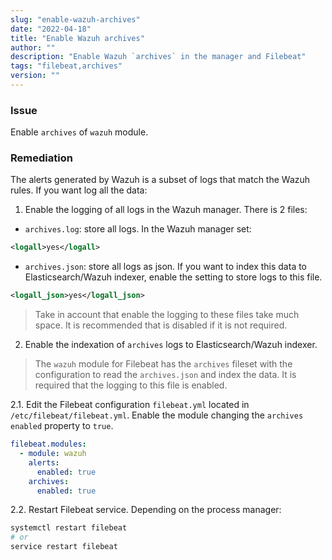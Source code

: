 ```yaml
---
slug: "enable-wazuh-archives"
date: "2022-04-18"
title: "Enable Wazuh archives"
author: ""
description: "Enable Wazuh `archives` in the manager and Filebeat"
tags: "filebeat,archives"
version: ""
---
```


### Issue

Enable `archives` of `wazuh` module.

### Remediation

The alerts generated by Wazuh is a subset of logs that match the Wazuh rules. If you want log all the data:

1. Enable the logging of all logs in the Wazuh manager.
There is 2 files:
- `archives.log`: store all logs. In the Wazuh manager set:
```xml
<logall>yes</logall>
```

- `archives.json`: store all logs as json. If you want to index this data to Elasticsearch/Wazuh indexer, enable the setting to store logs to this file.
```xml
<logall_json>yes</logall_json>
```

> Take in account that enable the logging to these files take much space. It is recommended that is disabled if it is not required.

2. Enable the indexation of `archives` logs to Elasticsearch/Wazuh indexer.

> The `wazuh` module for Filebeat has the `archives` fileset with the configuration to read the `archives.json` and index the data. It is required that the logging to this file is enabled.

2.1. Edit the Filebeat configuration `filebeat.yml` located in `/etc/filebeat/filebeat.yml`. Enable the module changing the `archives` `enabled` property to `true`.

```yml
filebeat.modules:
  - module: wazuh
    alerts:
      enabled: true
    archives:
      enabled: true
```

2.2. Restart Filebeat service. Depending on the process manager:

```sh
systemctl restart filebeat
# or
service restart filebeat
```
